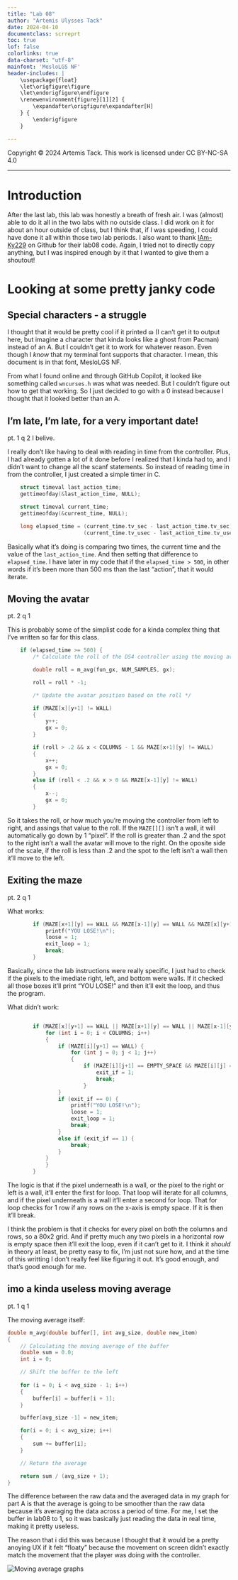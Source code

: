 ```yaml
---
title: "Lab 08"
author: "Artemis Ulysses Tack"
date: 2024-04-10
documentclass: scrreprt
toc: true
lof: false
colorlinks: true
data-charset: "utf-8"
mainfont: 'MesloLGS NF'
header-includes: |
    \usepackage{float}
    \let\origfigure\figure
    \let\endorigfigure\endfigure
    \renewenvironment{figure}[1][2] {
        \expandafter\origfigure\expandafter[H]
    } {
        \endorigfigure
    }

---
```




Copyright © 2024 Artemis Tack. This work is licensed under CC BY-NC-SA 4.0

---

# Introduction

After the last lab, this lab was honestly a breath of fresh air. I was (almost) able to do it all in the two labs with no outside class. I did work on it for about an hour outside of class, but I think that, if I was speeding, I could have done it all within those two lab periods. I also want to thank [IAm-Ky229](https://github.com/IAm-Ky229) on Github for their lab08 code. Again, I tried not to directly copy anything, but I was inspired enough by it that I wanted to give them a shoutout!

# Looking at some pretty janky code 

## Special characters - a struggle

I thought that it would be pretty cool if it printed ɷ (I can’t get it to output here, but imagine a character that kinda looks like a ghost from Pacman) instead of an A. But I couldn’t get it to work for whatever reason. Even though I _know_ that my terminal font supports that character. I mean, this document is in that font, MesloLGS NF.

From what I found online and through GitHub Copilot, it looked like something called `wncurses.h` was what was needed. But I couldn’t figure out how to get that working. So I just decided to go with a 0 instead because I thought that it looked better than an A. 

## I’m late, I’m late, for a very important date!
pt. 1 q 2 I belive.

I really don’t like having to deal with reading in time from the controller. Plus, I had already gotten a lot of it done before I realized that I kinda had to, and I didn’t want to change all the scanf statements. So instead of reading time in from the controller, I just created a simple timer in C. 

```c
    struct timeval last_action_time;
    gettimeofday(&last_action_time, NULL);
```

```c
    struct timeval current_time;
    gettimeofday(&current_time, NULL);

    long elapsed_time = (current_time.tv_sec - last_action_time.tv_sec) * 1000L + 
                        (current_time.tv_usec - last_action_time.tv_usec) / 1000L;
```

Basically what it’s doing is comparing two times, the current time and the value of the `last_action_time`. And then setting that difference to `elapsed_time`. I have later in my code that if the `elapsed_time > 500`, in other words if it’s been more than 500 ms than the last “action”, that it would iterate. 

## Moving the avatar
pt. 2 q 1

This is probably some of the simplist code for a kinda complex thing that I’ve written so far for this class. 

```c
    if (elapsed_time >= 500) {
        /* Calculate the roll of the DS4 controller using the moving average */

        double roll = m_avg(fun_gx, NUM_SAMPLES, gx);

        roll = roll * -1;

        /* Update the avatar position based on the roll */

        if (MAZE[x][y+1] != WALL)
        {
            y++;
            gx = 0;
        }

        if (roll > .2 && x < COLUMNS - 1 && MAZE[x+1][y] != WALL)
        {
            x++;
            gx = 0;
        }
        else if (roll < .2 && x > 0 && MAZE[x-1][y] != WALL)
        {
            x--;
            gx = 0;
        }
```

So it takes the roll, or how much you’re moving the controller from left to right, and assings that value to the roll. If the `MAZE[][]` isn’t a wall, it will automatically go down by 1 “pixel”. If the roll is greater than .2 and the spot to the right isn’t a wall the avatar will move to the right. On the oposite side of the scale, if the roll is less than .2 and the spot to the left isn’t a wall then it’ll move to the left. 

## Exiting the maze
pt. 2 q 1

What works:

```c
        if (MAZE[x+1][y] == WALL && MAZE[x-1][y] == WALL && MAZE[x][y+1] == WALL) {
            printf("YOU LOSE!\n");
            loose = 1;
            exit_loop = 1;
            break;
        }
```

Basically, since the lab instructions were really specific, I just had to check if the pixels to the imediate right, left, and bottom were walls. If it checked all those boxes it’ll print “YOU LOSE!” and then it’ll exit the loop, and thus the program. 

What didn’t work:

```c

        if (MAZE[x][y+1] == WALL || MAZE[x+1][y] == WALL || MAZE[x-1][y] == WALL) {
            for (int i = 0; i < COLUMNS; i++)
            {
                if (MAZE[i][y+1] == WALL) {
                    for (int j = 0; j < 1; j++)
                    {
                        if (MAZE[i][j+1] == EMPTY_SPACE && MAZE[i][j] == EMPTY_SPACE) {
                            exit_if = 1;
                            break;
                        }
                }
                if (exit_if == 0) {
                    printf("YOU LOSE!\n");
                    loose = 1;
                    exit_loop = 1;
                    break;
                }
                else if (exit_if == 1) {
                    break;
                }
            }
            }
        }

```

The logic is that if the pixel underneath is a wall, or the pixel to the right or left is a wall, it’ll enter the first for loop. That loop will iterate for all columns, and if the pixel underneath is a wall it’ll enter a second for loop. That for loop checks for 1 row if any rows on the x-axis is empty space. If it is then it’ll break. 

I think the problem is that it checks for every pixel on both the columns and rows, so a 80x2 grid. And if pretty much any two pixels in a horizontal row is empty space then it’ll exit the loop, even if it can’t get to it. I think it _should_ in theory at least, be pretty easy to fix, I’m just not sure how, and at the time of this writting I don’t really feel like figuring it out. It’s good enough, and that’s good enough for me. 

## imo a kinda useless moving average
pt. 1 q 1

The moving average itself: 

```c
double m_avg(double buffer[], int avg_size, double new_item)
{
    // Calculating the moving average of the buffer
    double sum = 0.0;
    int i = 0;

    // Shift the buffer to the left
    
    for (i = 0; i < avg_size - 1; i++)
    {
        buffer[i] = buffer[i + 1];
    }

    buffer[avg_size -1] = new_item;

    for(i = 0; i < avg_size; i++)
    {
        sum += buffer[i];
    }

    // Return the average

    return sum / (avg_size + 1);
}
```

The difference between the raw data and the averaged data in my graph for part A is that the average is going to be smoother than the raw data because it’s averaging the data across a period of time. For me, I set the buffer in lab08 to 1, so it was basically just reading the data in real time, making it pretty useless. 

The reason that i did this was because I thought that it would be a pretty anoying UX if it felt “floaty” because the movement on screen didn’t exactly match the movement that the player was doing with the controller. 

![Moving average graphs](./2683a41ea44efb8f268f3351a4b07ffe.png)



